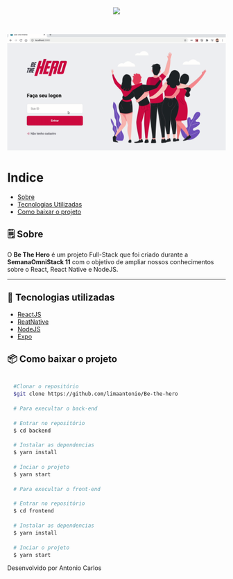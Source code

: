 <h1 align="center">
  <img src="https://ik.imagekit.io/dtx0soiaky/logo_x9RH0SYSi.svg">
</h1>

<h1>
  <img src="github/bth.gif">
</h1>

# Indice
- [Sobre](#-Sobre)
- [Tecnologias Utilizadas](#-tecnologias-Utilizadas)
- [Como baixar o projeto](#-como-baixar-o-projeto)

## 🗒 Sobre

O **Be The Hero** é um projeto Full-Stack que foi criado durante a **SemanaOmniStack 11** com o objetivo de ampliar nossos conhecimentos sobre o React, React Native e NodeJS. 

---

## 🚀 Tecnologias utilizadas

- [ReactJS](https://pt-br.reactjs.org)
- [ReatNative](https://reactnative.dev/)
- [NodeJS](https://nodejs.org/en/)
- [Expo](https://expo.io/)

## 📦 Como baixar o projeto

```bash

  #Clonar o repositório
  $git clone https://github.com/limaantonio/Be-the-hero
  
  # Para execultar o back-end

  # Entrar no repositório
  $ cd backend

  # Instalar as dependencias
  $ yarn install 

  # Inciar o projeto
  $ yarn start

  # Para execultar o front-end

  # Entrar no repositório
  $ cd frontend

  # Instalar as dependencias
  $ yarn install 

  # Inciar o projeto
  $ yarn start

```

Desenvolvido por Antonio Carlos
